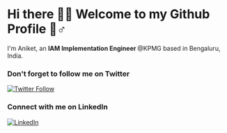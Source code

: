 <h1>Hi there 👋🏻 Welcome to my Github  Profile 🏻‍♂️</h1>

<p>I'm Aniket, an <b>IAM Implementation Engineer </b> @KPMG </a> based in Bengaluru, India.
<br/>
<h3>Don't forget to follow me on Twitter</h3>
<a href="https://twitter.com/ikumaraniket" target="_blank"><img alt="Twitter Follow" src="https://img.shields.io/twitter/follow/ikumaraniket?style=social"></a>
<br/>
<h3>Connect with me on LinkedIn</h3>
<a href="https://www.linkedin.com/in/ikumaraniket" target="_blank"><img alt="LinkedIn" src="https://img.shields.io/badge/linkedin-%230077B5.svg?&style=flat&logo=linkedin&logoColor=white" /></a>
<br/><br/>


